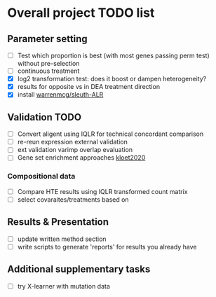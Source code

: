 
# Overall project TODO list

## Parameter setting
- [ ] Test which proportion is best (with most genes passing perm test) without pre-selection
- [ ] continuous treatment
- [x] log2 transformation test: does it boost or dampen heterogeneity?
- [x] results for opposite vs in DEA treatment direction
- [x] install [warrenmcg/sleuth-ALR](https://rdrr.io/github/warrenmcg/sleuth-ALR/)

## Validation TODO
- [ ] Convert aligent using IQLR for technical concordant comparison
- [ ] re-reun expression external validation
- [ ] ext validation varimp overlap evaluation
- [ ] Gene set enrichment approaches [kloet2020](https://journals.plos.org/ploscompbiol/article?id=10.1371/journal.pcbi.1008295)

### Compositional data
- [ ] Compare HTE results using IQLR transformed count matrix
- [ ] select covaraites/treatments based on 

## Results & Presentation
- [ ] update written method section
- [ ] write scripts to generate 'reports' for results you already have

## Additional supplementary tasks
- [ ] try X-learner with mutation data